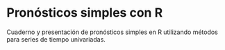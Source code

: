 # Pronósticos simples con R

Cuaderno y presentación de pronósticos simples en R utilizando métodos para series de tiempo univariadas.
